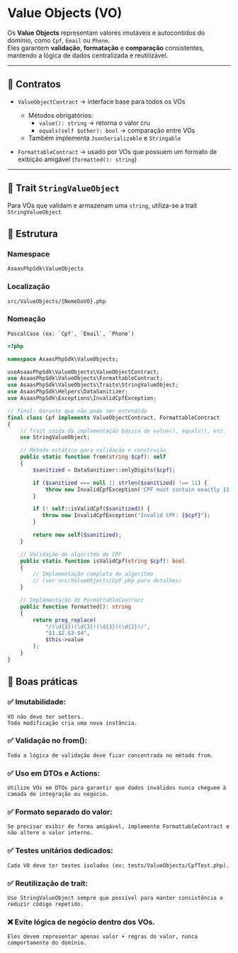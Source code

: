 # Value Objects (VO)

Os **Value Objects** representam valores imutáveis e autocontidos do domínio, como `Cpf`, `Email` ou `Phone`.  
Eles garantem **validação**, **formatação** e **comparação** consistentes, mantendo a lógica de dados centralizada e reutilizável.

---

## 📌 Contratos

- `ValueObjectContract` → interface base para todos os VOs

  - Métodos obrigatórios:
    - `value(): string` → retorna o valor cru
    - `equals(self $other): bool` → comparação entre VOs
  - Também implementa `JsonSerializable` e `Stringable`

- `FormattableContract` → usado por VOs que possuem um formato de exibição amigável (`formatted(): string`)

---

## 🧠 Trait `StringValueObject`

Para VOs que validam e armazenam uma `string`, utiliza-se a trait `StringValueObject`

## 🧱 Estrutura

### Namespace

    AsaasPhpSdk\ValueObjects

### Localização

    src/ValueObjects/{NomeDoVO}.php

### Nomeação

    PascalCase (ex: `Cpf`, `Email`, `Phone`)

```php
<?php

namespace AsaasPhpSdk\ValueObjects;

useAsaasPhpSdk\ValueObjects\ValueObjectContract;
use AsaasPhpSdk\ValueObjects\FormattableContract;
use AsaasPhpSdk\ValueObjects\Traits\StringValueObject;
use AsaasPhpSdk\Helpers\DataSanitizer;
use AsaasPhpSdk\Exceptions\InvalidCpfException;

// final: Garante que não pode ser estendido
final class Cpf implements ValueObjectContract, FormattableContract
{
    // Trait cuida da implementação básica de value(), equals(), etc.
    use StringValueObject;

    // Método estático para validação e construção
    public static function from(string $cpf): self
    {
        $sanitized = DataSanitizer::onlyDigits($cpf);

        if ($sanitized === null || strlen($sanitized) !== 11) {
            throw new InvalidCpfException('CPF must contain exactly 11 digits');
        }

        if (! self::isValidCpf($sanitized)) {
           throw new InvalidCpfException("Invalid CPF: {$cpf}");
        }

        return new self($sanitized);
    }

    // Validação de algoritmo do CPF
    public static function isValidCpf(string $cpf): bool
    {
        // Implementação completa do algoritmo
        // (ver src/ValueObjects/Cpf.php para detalhes)
    }

    // Implementação do FormattableContract
    public function formatted(): string
    {
        return preg_replace(
            "/(\d{3})(\d{3})(\d{3})(\d{2})/",
            "$1.$2.$3-$4",
            $this->value
        );
    }
}
```

## 🧭 Boas práticas

### ✅ Imutabilidade:

    VO não deve ter setters.
    Toda modificação cria uma nova instância.

### ✅ Validação no from():

    Toda a lógica de validação deve ficar concentrada no método from.

### ✅ Uso em DTOs e Actions:

    Utilize VOs em DTOs para garantir que dados inválidos nunca cheguem à camada de integração ou negócio.

### ✅ Formato separado do valor:

    Se precisar exibir de forma amigável, implemente FormattableContract e não altere o valor interno.

### ✅ Testes unitários dedicados:

    Cada VO deve ter testes isolados (ex: tests/ValueObjects/CpfTest.php).

### ✅ Reutilização de trait:

    Use StringValueObject sempre que possível para manter consistência e reduzir código repetido.

### ❌ Evite lógica de negócio dentro dos VOs.

    Eles devem representar apenas valor + regras do valor, nunca comportamento do domínio.
